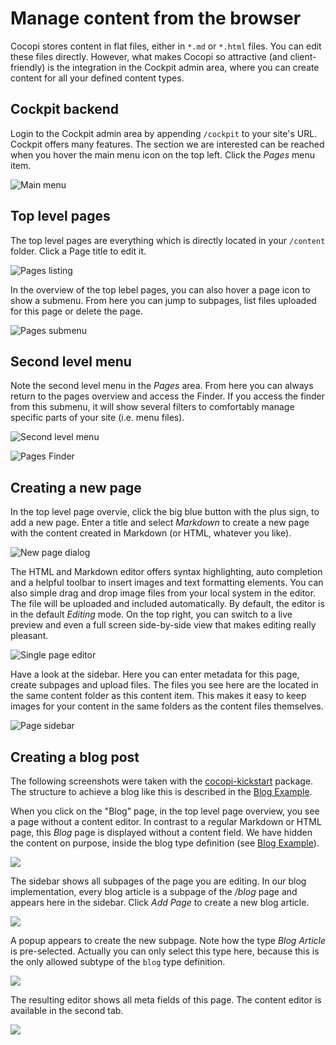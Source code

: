 Manage content from the browser
===

Cocopi stores content in flat files, either in `*.md` or `*.html` files. You can edit these files directly. However, what makes Cocopi so attractive (and client-friendly) is the integration in the Cockpit admin area, where you can create content for all your defined content types.

## Cockpit backend

Login to the Cockpit admin area by appending `/cockpit` to your site's URL. Cockpit offers many features. The section we are interested can be reached when you hover the main menu icon on the top left. Click the *Pages* menu item.

![Main menu](images/interface-1-dropdown.png)

## Top level pages

The top level pages are everything which is directly located in your `/content` folder. Click a Page title to edit it.

![Pages listing](images/interface-3-pages.png)

In the overview of the top lebel pages, you can also hover a page icon to show a submenu. From here you can jump to subpages, list files uploaded for this page or delete the page.

![Pages submenu](images/interface-7-page-submenu.png)

## Second level menu

Note the second level menu in the *Pages* area. From here you can always return to the pages overview and access the Finder. If you access the finder from this submenu, it will show several filters to comfortably manage specific parts of your site (i.e. menu files).

![Second level menu](images/interface-2-second-dropdown.png)

![Pages Finder](images/interface-8-pages-finder.png)

## Creating a new page

In the top level page overvie, click the big blue button with the plus sign, to add a new page. Enter a title and select *Markdown* to create a new page with the content created in Markdown (or HTML, whatever you like).

![New page dialog](images/interface-5-new-page.png)

The HTML and Markdown editor offers syntax highlighting, auto completion and a helpful toolbar to insert images and text formatting elements. You can also simple drag and drop image files from your local system in the editor. The file will be uploaded and included automatically. By default, the editor is in the default *Editing* mode. On the top right, you can switch to a live preview and even a full screen side-by-side view that makes editing really pleasant.

![Single page editor](images/interface-4-page.png)

Have a look at the sidebar. Here you can enter metadata for this page, create subpages and upload files. The files you see here are the located in the same content folder as this content item. This makes it easy to keep images for your content in the same folders as the content files themselves.

![Page sidebar](images/interface-6-sidebar.png)

## Creating a blog post

The following screenshots were taken with the [cocopi-kickstart](https://github.com/COCOPi/cocopi-kickstart) package. The structure to achieve a blog like this is described in the [Blog Example](blog.md).

When you click on the "Blog" page, in the top level page overview, you see a page without a content editor. In contrast to a regular Markdown or HTML page, this *Blog* page is displayed without a content field. We have hidden the content on purpose, inside the blog type definition (see [Blog Example](blog.md)).

![](images/example-blog-1.png)

The sidebar shows all subpages of the page you are editing. In our blog implementation, every blog article is a subpage of the */blog* page and appears here in the sidebar. Click *Add Page* to create a new blog article.

![](images/example-blog-2.png)

A popup appears to create the new subpage. Note how the type *Blog Article* is pre-selected. Actually you can only select this type here, because this is the only allowed subtype of the `blog` type definition.

![](images/example-blog-3.png)

The resulting editor shows all meta fields of this page. The content editor is available in the second tab.

![](images/example-blog-4.png)
